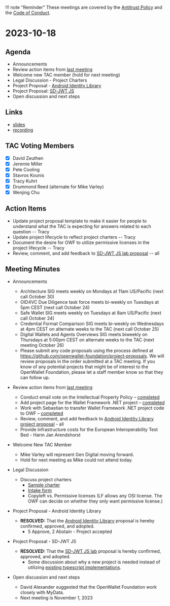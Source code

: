!!! note "Reminder"
    These meetings are covered by the [Antitrust Policy](../../governance/antitrust.md) and the [Code of Conduct](../../governance/code-of-conduct.md).

# 2023-10-18

## Agenda
- Announcements
- Review action items from [last meeting](https://tac.openwallet.foundation/meetings/2023/2023-10-04/#action-items)
- Welcome new TAC member (hold for next meeting)
- Legal Discussion - Project Charters
- Project Proposal - [Android Identity Library](https://github.com/openwallet-foundation/project-proposals/pull/18)
- Project Proposal: [SD-JWT JS](https://github.com/openwallet-foundation/project-proposals/pull/20)
- Open discussion and next steps

## Links
- [slides](https://docs.google.com/presentation/d/1pz8zMMdr0RV7hIiGdZ94gPk5IuwIpjjymLdjbll_EN4/edit?usp=sharing)
- [recording](https://zoom.us/rec/share/wVRci_5wq3pdY3xhOKhGKxYFQv52rvezpQmH5AmjUphg-qs6a992ScfYMKk_YevL.37ONpuZ9DomAy5bi)

## TAC Voting Members

- [x] David Zeuthen
- [x] Jeremie Miller
- [x] Pete Cooling
- [x] Stavros Kounis
- [x] Tracy Kuhrt
- [x] Drummond Reed (alternate for Mike Varley)
- [x] Wenjing Chu

## Action Items
- Update project proposal template to make it easier for people to understand what the TAC is expecting for answers related to each question -- Tracy
- Update project lifecycle to reflect project charters -- Tracy
- Document the desire for OWF to utilize permissive licenses in the project lifecycle -- Tracy
- Review, comment, and add feedback to [SD-JWT JS lab proposal](https://github.com/openwallet-foundation/project-proposals/pull/20) -- all

## Meeting Minutes
- Announcements
    - Architecture SIG meets weekly on Mondays at 11am US/Pacific (next call October 30)
    - OID4VC Due Diligence task force meets bi-weekly on Tuesdays at 5pm CEST (next call October 24)
    - Safe Wallet SIG meets weekly on Tuesdays at 8am US/Pacific (next call October 24)
    - Credential Format Comparison SIG meets bi-weekly on Wednesdays at 4pm CEST on alternate weeks to the TAC (next call October 25)
    - Digital Wallets and Agents Overviews SIG meets biweekly on Thursdays at 5:00pm CEST on alternate weeks to the TAC (next meeting October 26)
    - Please submit any code proposals using the process defined at https://github.com/openwallet-foundation/project-proposals. We will review proposals in the order submitted at a TAC meeting. If you know of any potential projects that might be of interest to the OpenWallet Foundation, please let a staff member know so that they can follow up.

- Review action items from [last meeting](./2023-10-04.md#action-items)
    - Conduct email vote on the Intellectual Property Policy – [completed](https://lists.openwallet.foundation/g/TAC/topic/101784351#91)
    - Add project page for the Wallet Framework .NET project – [completed](https://tac.openwallet.foundation/projects/wallet-framework-dotnet/)
    - Work with Sebastian to transfer Wallet Framework .NET project code to OWF – [completed](https://github.com/openwallet-foundation-labs/wallet-framework-dotnet)
    - Review, comment, and add feedback to [Android Identity Library project proposal](https://github.com/openwallet-foundation/project-proposals/pull/18) - all
    - Provide infrastructure costs for the European Interoperability Test Bed - Harm Jan Arendshorst

- Welcome New TAC Member
    - Mike Varley will represent Gen Digital moving forward.
    - Hold for next meeting as Mike could not attend today.

- Legal Discussion
    - Discuss project charters
        - [Sample charter](https://docs.google.com/document/d/1Sxnktu3d_xLFSZmAmSFbUp1Y1s1E36YvNDupY2AmigU/edit)
        - [Intake form](https://docs.google.com/forms/d/e/1FAIpQLSeO1bDGHUP-ZpCo1uynm94YOxZlek6RhCH7o3FnX1lZSXXfSQ/viewform?fbzx=4351560609072672295)
        - Copyleft vs. Permissive licenses (LF allows any OSI license. The OWF can decide on whether they only want permissive license.)

- Project Proposal - Android Identity Library
    - **RESOLVED:** That the [Android Identity Library](https://github.com/openwallet-foundation/project-proposals/pull/18) proposal is hereby confirmed, approved, and adopted.
        - 5 Approve, 2 Abstain - Project accepted

- Project Proposal - SD-JWT JS
    - **RESOLVED:** That the [SD-JWT JS lab](https://github.com/openwallet-foundation/project-proposals/pull/20) proposal is hereby confirmed, approved, and adopted.
        - Some discussion about why a new project is needed instead of utilizing [existing typescript implementations](https://github.com/oauth-wg/oauth-selective-disclosure-jwt#sd-jwt-implementations).

- Open discussion and next steps
    - David Alexander suggested that the OpenWallet Foundation work closely with MyData.
    - Next meeting is November 1, 2023
